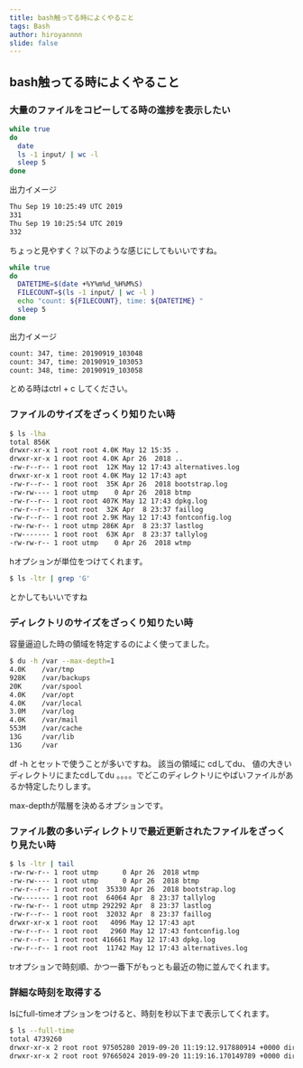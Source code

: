 ```yaml
---
title: bash触ってる時によくやること
tags: Bash
author: hiroyannnn
slide: false
---
```

## bash触ってる時によくやること

### 大量のファイルをコピーしてる時の進捗を表示したい
```bash
while true
do
  date
  ls -1 input/ | wc -l 
  sleep 5
done
```

出力イメージ

```bash
Thu Sep 19 10:25:49 UTC 2019
331
Thu Sep 19 10:25:54 UTC 2019
332
```

ちょっと見やすく？以下のような感じにしてもいいですね。

```bash
while true
do
  DATETIME=$(date +%Y%m%d_%H%M%S)
  FILECOUNT=$(ls -1 input/ | wc -l )
  echo "count: ${FILECOUNT}, time: ${DATETIME} "
  sleep 5
done
```

出力イメージ


```bash
count: 347, time: 20190919_103048 
count: 347, time: 20190919_103053 
count: 348, time: 20190919_103058 
```

とめる時はctrl + c してください。

### ファイルのサイズをざっくり知りたい時

```bash
$ ls -lha
total 856K
drwxr-xr-x 1 root root 4.0K May 12 15:35 .
drwxr-xr-x 1 root root 4.0K Apr 26  2018 ..
-rw-r--r-- 1 root root  12K May 12 17:43 alternatives.log
drwxr-xr-x 1 root root 4.0K May 12 17:43 apt
-rw-r--r-- 1 root root  35K Apr 26  2018 bootstrap.log
-rw-rw---- 1 root utmp    0 Apr 26  2018 btmp
-rw-r--r-- 1 root root 407K May 12 17:43 dpkg.log
-rw-r--r-- 1 root root  32K Apr  8 23:37 faillog
-rw-r--r-- 1 root root 2.9K May 12 17:43 fontconfig.log
-rw-rw-r-- 1 root utmp 286K Apr  8 23:37 lastlog
-rw------- 1 root root  63K Apr  8 23:37 tallylog
-rw-rw-r-- 1 root utmp    0 Apr 26  2018 wtmp
```

hオプションが単位をつけてくれます。

```bash
$ ls -ltr | grep 'G'
```

とかしてもいいですね

### ディレクトリのサイズをざっくり知りたい時

容量逼迫した時の領域を特定するのによく使ってました。

```bash
$ du -h /var --max-depth=1
4.0K    /var/tmp
928K    /var/backups
20K     /var/spool
4.0K    /var/opt
4.0K    /var/local
3.0M    /var/log
4.0K    /var/mail
553M    /var/cache
13G     /var/lib
13G     /var
```

df -h とセットで使うことが多いですね。
該当の領域に cdしてdu、
値の大きいディレクトリにまたcdしてdu
。。。。でどこのディレクトリにやばいファイルがあるか特定したりします。

max-depthが階層を決めるオプションです。


### ファイル数の多いディレクトリで最近更新されたファイルをざっくり見たい時

```bash
$ ls -ltr | tail
-rw-rw-r-- 1 root utmp      0 Apr 26  2018 wtmp
-rw-rw---- 1 root utmp      0 Apr 26  2018 btmp
-rw-r--r-- 1 root root  35330 Apr 26  2018 bootstrap.log
-rw------- 1 root root  64064 Apr  8 23:37 tallylog
-rw-rw-r-- 1 root utmp 292292 Apr  8 23:37 lastlog
-rw-r--r-- 1 root root  32032 Apr  8 23:37 faillog
drwxr-xr-x 1 root root   4096 May 12 17:43 apt
-rw-r--r-- 1 root root   2960 May 12 17:43 fontconfig.log
-rw-r--r-- 1 root root 416661 May 12 17:43 dpkg.log
-rw-r--r-- 1 root root  11742 May 12 17:43 alternatives.log
```

trオプションで時刻順、かつ一番下がもっとも最近の物に並んでくれます。


### 詳細な時刻を取得する
lsにfull-timeオプションをつけると、時刻を秒以下まで表示してくれます。

```bash
$ ls --full-time
total 4739260
drwxr-xr-x 2 root root 97505280 2019-09-20 11:19:12.917880914 +0000 dir_1
drwxr-xr-x 2 root root 97665024 2019-09-20 11:19:16.170149789 +0000 dir_2
```

